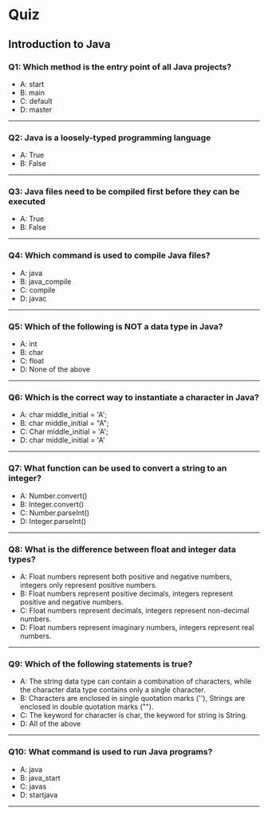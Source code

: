 # Quiz

## Introduction to Java

### Q1: Which method is the entry point of all Java projects?
- A: start
- B: main
- C: default
- D: master
---

### Q2: Java is a loosely-typed programming language
- A: True
- B: False
---

### Q3: Java files need to be compiled first before they can be executed
- A: True
- B: False
---

### Q4: Which command is used to compile Java files?
- A: java
- B: java_compile
- C: compile
- D: javac
---

### Q5: Which of the following is NOT a data type in Java?
- A: int
- B: char
- C: float
- D: None of the above
---

### Q6: Which is the correct way to instantiate a character in Java?
- A: char middle_initial = 'A';
- B: char middle_initial = "A";
- C: Char middle_initial = 'A';
- D: char middle_initial = 'A'
---

### Q7: What function can be used to convert a string to an integer?
- A: Number.convert()
- B: Integer.convert()
- C: Number.parseInt()
- D: Integer.parseInt()
---

### Q8: What is the difference between float and integer data types?
- A: Float numbers represent both positive and negative numbers, integers only represent positive numbers.
- B: Float numbers represent positive decimals, integers represent positive and negative numbers.
- C: Float numbers represent decimals, integers represent non-decimal numbers.
- D: Float numbers represent imaginary numbers, integers represent real numbers.
---

### Q9: Which of the following statements is true?
- A: The string data type can contain a combination of characters, while the character data type contains only a single character.
- B: Characters are enclosed in single quotation marks (''), Strings are enclosed in double quotation marks ("").
- C: The keyword for character is char, the keyword for string is String.
- D: All of the above
---

### Q10: What command is used to run Java programs?
- A: java
- B: java_start
- C: javas
- D: startjava
---
